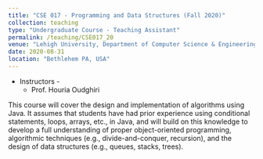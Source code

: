 ```yaml
---
title: "CSE 017 - Programming and Data Structures (Fall 2020)"
collection: teaching
type: "Undergraduate Course - Teaching Assistant"
permalink: /teaching/CSE017_20
venue: "Lehigh University, Department of Computer Science & Engineering"
date: 2020-08-31
location: "Bethlehem PA, USA"
---
```


<!-- Course Description
====== -->
* Instructors - 
	* Prof. Houria Oudghiri<br/>
	
This course will cover the design and implementation of algorithms using Java.
It assumes that students have had prior experience using conditional statements, loops, arrays, etc., in Java, and will build on this knowledge to develop a full understanding of proper object-oriented programming, algorithmic techniques (e.g., divide-and-conquer, recursion), and the design of data structures (e.g., queues, stacks, trees).